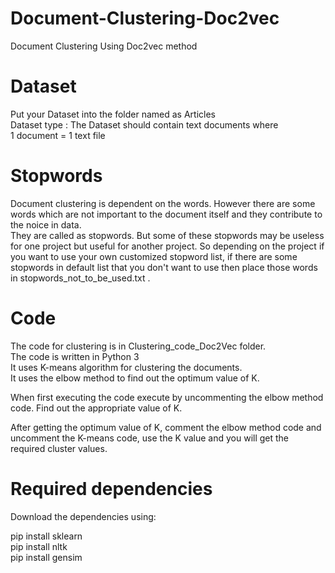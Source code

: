 # Document-Clustering-Doc2vec
Document Clustering Using Doc2vec method
# Dataset
Put your Dataset into the folder named as Articles   
Dataset type : The Dataset should contain text documents where        
1 document = 1 text file
# Stopwords
Document clustering is dependent on the words. However there are some words which are not important to the document itself and they contribute to the noice in data.         
They are called as stopwords. But some of these stopwords may be useless for one project but useful for another project. So depending on the project if you want to use your own customized stopword list, if there are some stopwords in default list that you don't want to use then place those words in stopwords_not_to_be_used.txt .
# Code
The code for clustering is in Clustering_code_Doc2Vec folder.     
The code is written in Python 3      
It uses K-means algorithm for clustering the documents.      
It uses the elbow method to find out the optimum value of K.       

When first executing the code execute by uncommenting the elbow method code. Find out the appropriate value of K.     

After getting the optimum value of K, comment the elbow method code and uncomment the K-means code, use the K value and you will get the required cluster values.     

# Required dependencies
Download the dependencies using:

pip install sklearn        
pip install nltk    
pip install gensim

